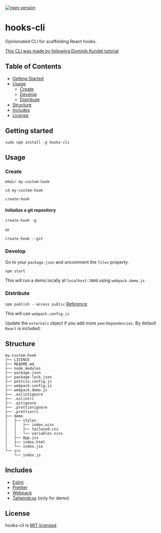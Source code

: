 [![npm version](https://badge.fury.io/js/hooks-cli.svg)](https://badge.fury.io/js/hooks-cli)

# hooks-cli

Opinionated CLI for scaffolding React hooks.

[This CLI was made by following Dominik Kundel tutorial](https://www.twilio.com/blog/how-to-build-a-cli-with-node-js)

## Table of Contents

- [Getting Started](#getting-started)
- [Usage](#usage)
	- [Create](#create)
	- [Develop](#develop)
	- [Distribute](#distribute)
- [Structure](#structure)
- [Includes](#includes)
- [License](#license)

## Getting started

`sudo npm install -g hooks-cli`

## Usage

### Create

`mkdir my-custom-hook`

`cd my-custom-hook`

`create-hook`

#### Initialize a git repository

`create-hook -g`

or

`create-hook --git`

### Develop

Go to your `package.json` and uncomment the `files` property.

`npm start`

This will run a demo locally at `localhost:3000` using `webpack.demo.js`

### Distribute

`npm publish --access public` [Reference](https://docs.npmjs.com/creating-and-publishing-scoped-public-packages)

This will use `webpack.config.js`

Update the `externals` object if you add more `peerDependencies`. By default `React` is included.

## Structure

```
my-custom-hook
├── LICENCE
├── README.md
├── node_modules
├── package.json
├── package-lock.json
├── postcss.config.js
├── webpack.config.js
├── webpack.demo.js
├── .eslintignore
├── .eslintrc
├── .gitignore
├── .prettierignore
├── .prettierrc
├── demo
│   ├── styles
│	│	├── index.scss
│	│	├── tailwind.css
│   │   └── variables.scss
│   ├── App.jsx
│   ├── index.html
│   └── index.jsx
└── src
    └── index.js
```

## Includes

- [Eslint](https://eslint.org/)
- [Prettier](https://prettier.io/)
- [Webpack](https://webpack.js.org/)
- [Tailwindcss](https://tailwindcss.com/) (only for demo)

## License

hooks-cli is [MIT licensed](./LICENSE).
